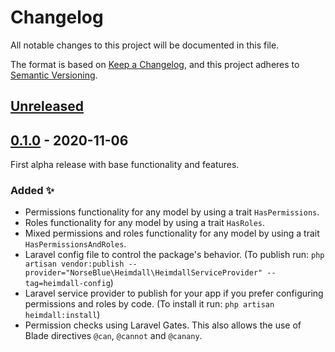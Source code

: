 # Changelog

All notable changes to this project will be documented in this file.

The format is based on [Keep a Changelog][keep_a_changelog_url],
and this project adheres to [Semantic Versioning][semver_url].

## [Unreleased]



## [0.1.0] - 2020-11-06

First alpha release with base functionality and features.

### Added :sparkles:

- Permissions functionality for any model by using a trait `HasPermissions`.
- Roles functionality for any model by using a trait `HasRoles`.
- Mixed permissions and roles functionality for any model by using a trait `HasPermissionsAndRoles`.
- Laravel config file to control the package's behavior. (To publish run: `php artisan vendor:publish --provider="NorseBlue\Heimdall\HeimdallServiceProvider" --tag=heimdall-config`)
- Laravel service provider to publish for your app if you prefer configuring permissions and roles by code. (To install it run: `php artisan heimdall:install`)
- Permission checks using Laravel Gates. This also allows the use of Blade directives `@can`, `@cannot` and `@canany`.

[keep_a_changelog_url]: https://keepachangelog.com/en/1.0.0/
[semver_url]: https://semver.org/spec/v2.0.0.html
[0.1.0]: https://github.com/norse-blue/laravel-heimdall/compare/0.0.0...0.1.0
[Unreleased]: https://github.com/norse-blue/laravel-heimdall/compare/0.1.0...HEAD
